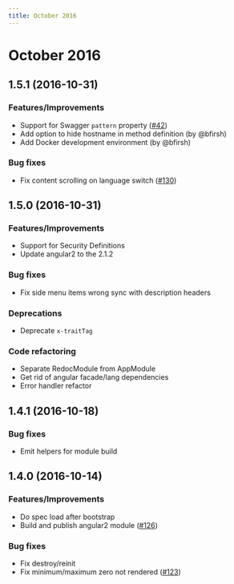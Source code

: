 ```yaml
---
title: October 2016
---
```


# October 2016

## 1.5.1 (2016-10-31)
### Features/Improvements
* Support for Swagger `pattern` property ([#42](https://github.com/Rebilly/ReDoc/issues/42))
* Add option to hide hostname in method definition (by @bfirsh)
* Add Docker development environment (by @bfirsh)

### Bug fixes
* Fix content scrolling on language switch ([#130](https://github.com/Rebilly/ReDoc/issues/130))

## 1.5.0 (2016-10-31)
### Features/Improvements
* Support for Security Definitions
* Update angular2 to the 2.1.2

### Bug fixes
* Fix side menu items wrong sync with description headers

### Deprecations
* Deprecate `x-traitTag`

### Code refactoring
* Separate RedocModule from AppModule
* Get rid of angular facade/lang dependencies
* Error handler refactor

## 1.4.1 (2016-10-18)
### Bug fixes
* Emit helpers for module build

## 1.4.0 (2016-10-14)
### Features/Improvements
* Do spec load after bootstrap
* Build and publish angular2 module ([#126](https://github.com/Rebilly/ReDoc/issues/126))

### Bug fixes
* Fix destroy/reinit
* Fix minimum/maximum zero not rendered ([#123](https://github.com/Rebilly/ReDoc/issues/123))
